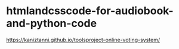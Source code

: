 # htmlandcsscode-for-audiobook-and-python-code
 https://kaniztanni.github.io/toolsproject-online-voting-system/
